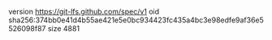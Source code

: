 version https://git-lfs.github.com/spec/v1
oid sha256:374bb0e41d4b55ae421e5e0bc934423fc435a4bc3e98edfe9af36e5526098f87
size 4881

